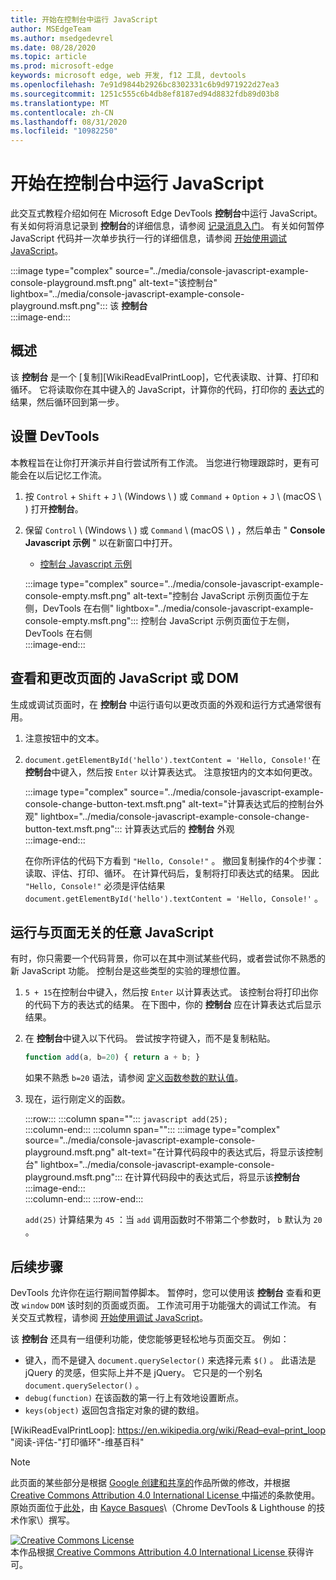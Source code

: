 ```yaml
---
title: 开始在控制台中运行 JavaScript
author: MSEdgeTeam
ms.author: msedgedevrel
ms.date: 08/28/2020
ms.topic: article
ms.prod: microsoft-edge
keywords: microsoft edge, web 开发, f12 工具, devtools
ms.openlocfilehash: 7e91d9844b2926bc8302331c6b9d971922d27ea3
ms.sourcegitcommit: 1251c555c6b4db8ef8187ed94d8832fdb89d03b8
ms.translationtype: MT
ms.contentlocale: zh-CN
ms.lasthandoff: 08/31/2020
ms.locfileid: "10982250"
---
```

<!-- Copyright Kayce Basques 

   Licensed under the Apache License, Version 2.0 (the "License");
   you may not use this file except in compliance with the License.
   You may obtain a copy of the License at

       https://www.apache.org/licenses/LICENSE-2.0

   Unless required by applicable law or agreed to in writing, software
   distributed under the License is distributed on an "AS IS" BASIS,
   WITHOUT WARRANTIES OR CONDITIONS OF ANY KIND, either express or implied.
   See the License for the specific language governing permissions and
   limitations under the License.  -->







# 开始在控制台中运行 JavaScript   



此交互式教程介绍如何在 Microsoft Edge DevTools **控制台**中运行 JavaScript。  有关如何将消息记录到 **控制台**的详细信息，请参阅 [记录消息入门][DevToolsConsoleLoggingMessages]。  有关如何暂停 JavaScript 代码并一次单步执行一行的详细信息，请参阅 [开始使用调试 JavaScript][DevToolsJavascriptIndex]。  

:::image type="complex" source="../media/console-javascript-example-console-playground.msft.png" alt-text="该控制台" lightbox="../media/console-javascript-example-console-playground.msft.png":::
   该 **控制台**  
:::image-end:::  

## 概述   

该 **控制台** 是一个 [复制][WikiReadEvalPrintLoop]，它代表读取、计算、打印和循环。  它将读取你在其中键入的 JavaScript，计算你的代码，打印你的 [表达式][2alityExpressionsVersusStatements]的结果，然后循环回到第一步。  

## 设置 DevTools   

本教程旨在让你打开演示并自行尝试所有工作流。  当您进行物理跟踪时，更有可能会在以后记忆工作流。

1.  按 `Control` + `Shift` + `J` \ (Windows \ ) 或 `Command` + `Option` + `J` \ (macOS \ ) 打开**控制台**。  
1.  保留 `Control` \ (Windows \ ) 或 `Command` \ (macOS \ ) ，然后单击 " **Console Javascript 示例** " 以在新窗口中打开。  
    
    *   [控制台 Javascript 示例][GlitchConsoleJavascriptExample]  
    
    :::image type="complex" source="../media/console-javascript-example-console-empty.msft.png" alt-text="控制台 JavaScript 示例页面位于左侧，DevTools 在右侧" lightbox="../media/console-javascript-example-console-empty.msft.png":::
       控制台 JavaScript 示例页面位于左侧，DevTools 在右侧  
    :::image-end:::  
    
## 查看和更改页面的 JavaScript 或 DOM   

生成或调试页面时，在 **控制台** 中运行语句以更改页面的外观和运行方式通常很有用。  
    
1.  注意按钮中的文本。  
1.  `document.getElementById('hello').textContent = 'Hello, Console!'`在**控制台**中键入，然后按 `Enter` 以计算表达式。  注意按钮内的文本如何更改。  
    
    :::image type="complex" source="../media/console-javascript-example-console-change-button-text.msft.png" alt-text="计算表达式后的控制台外观" lightbox="../media/console-javascript-example-console-change-button-text.msft.png":::
       计算表达式后的 **控制台** 外观  
    :::image-end:::  
    
    在你所评估的代码下方看到 `"Hello, Console!"` 。  撤回复制操作的4个步骤：读取、评估、打印、循环。  在计算代码后，复制将打印表达式的结果。  因此 `"Hello, Console!"` 必须是评估结果 `document.getElementById('hello').textContent = 'Hello, Console!'` 。  
    
## 运行与页面无关的任意 JavaScript   

有时，你只需要一个代码背景，你可以在其中测试某些代码，或者尝试你不熟悉的新 JavaScript 功能。  控制台是这些类型的实验的理想位置。  

1.  `5 + 15`在控制台中键入，然后按 `Enter` 以计算表达式。 该控制台将打印出你的代码下方的表达式的结果。  在下图中，你的 **控制台** 应在计算表达式后显示结果。  

1.  在 **控制台**中键入以下代码。  尝试按字符键入，而不是复制粘贴。  
    
    ```javascript
    function add(a, b=20) { return a + b; }
    ```  
    
    如果不熟悉 `b=20` 语法，请参阅 [定义函数参数的默认值][Esma6DefaultParameterValues]。  
    
1.  现在，运行刚定义的函数。  
    
    :::row:::
       :::column span="":::
          ```javascript
          add(25);
          ```  
       :::column-end:::
       :::column span="":::
          :::image type="complex" source="../media/console-javascript-example-console-playground.msft.png" alt-text="在计算代码段中的表达式后，将显示该控制台" lightbox="../media/console-javascript-example-console-playground.msft.png":::
             在计算代码段中的表达式后，将显示该**控制台**  
          :::image-end:::  
       :::column-end:::
    :::row-end:::
    
    `add(25)` 计算结果为 `45` ：当 `add` 调用函数时不带第二个参数时， `b` 默认为 `20` 。  

## 后续步骤   

<!--See [Run JavaScript][DevToolsConsoleReference] to explore more features related to running JavaScript in the Console.  -->  

<!--todo: add console reference (run javascript) section when available  -->  

DevTools 允许你在运行期间暂停脚本。  暂停时，您可以使用该 **控制台** 查看和更改 `window` `DOM` 该时刻的页面或页面。  工作流可用于功能强大的调试工作流。  有关交互式教程，请参阅 [开始使用调试 JavaScript][DevToolsJavascriptIndex]。  

该 **控制台** 还具有一组便利功能，使您能够更轻松地与页面交互。  例如：  

*   键入，而不是键入 `document.querySelector()` 来选择元素 `$()` 。  此语法是 jQuery 的灵感，但实际上并不是 jQuery。  它只是的一个别名 `document.querySelector()` 。  
*   `debug(function)` 在该函数的第一行上有效地设置断点。  
*   `keys(object)` 返回包含指定对象的键的数组。  

<!--See [Console Utilities API Reference][DevToolsConsoleUtilities] to explore all the convenience functions.  -->  

<!--todo: add console utilities api reference section when available  -->  

 



<!-- links -->  

[DevToolsConsoleLoggingMessages]: ./log.md "在控制台中记录邮件的入门 |Microsoft 文档"  
[DevToolsConsoleReference]: ./reference.md#run-javascript "控制台参考 |Microsoft 文档"  
[DevToolsConsoleUtilities]: ./utilities.md "控制台实用工具 API 参考 |Microsoft 文档"  
[DevToolsJavascriptIndex]: ../javascript/index.md "在 Microsoft Edge DevTools 中开始使用调试 JavaScript"  

[2alityExpressionsVersusStatements]: https://2ality.com/2012/09/expressions-vs-statements.html "JavaScript 中的表达式和语句"  

[Esma6DefaultParameterValues]: https://es6-features.org/index#DefaultParameterValues "默认参数值-扩展参数处理-ECMAScript 6 ——新功能：概述 & 比较"  

[GlitchConsoleJavascriptExample]: https://microsoft-edge-chromium-devtools.glitch.me/static/console/javascript/index.html "控制台 Javascript 示例 |故障"  

[WikiReadEvalPrintLoop]: https://en.wikipedia.org/wiki/Read–eval–print_loop "阅读-评估-"打印循环"-维基百科"  

> [!NOTE]
> 此页面的某些部分是根据 [Google 创建和共享的][GoogleSitePolicies]作品所做的修改，并根据[ Creative Commons Attribution 4.0 International License ][CCA4IL]中描述的条款使用。  
> 原始页面位于[此处](https://developers.google.com/web/tools/chrome-devtools/console/javascript)，由 [Kayce Basques][KayceBasques]\（Chrome DevTools \& Lighthouse 的技术作家\）撰写。  

[![Creative Commons License][CCby4Image]][CCA4IL]  
本作品根据[ Creative Commons Attribution 4.0 International License ][CCA4IL]获得许可。  

[CCA4IL]: https://creativecommons.org/licenses/by/4.0  
[CCby4Image]: https://i.creativecommons.org/l/by/4.0/88x31.png  
[GoogleSitePolicies]: https://developers.google.com/terms/site-policies  
[KayceBasques]: https://developers.google.com/web/resources/contributors/kaycebasques  

